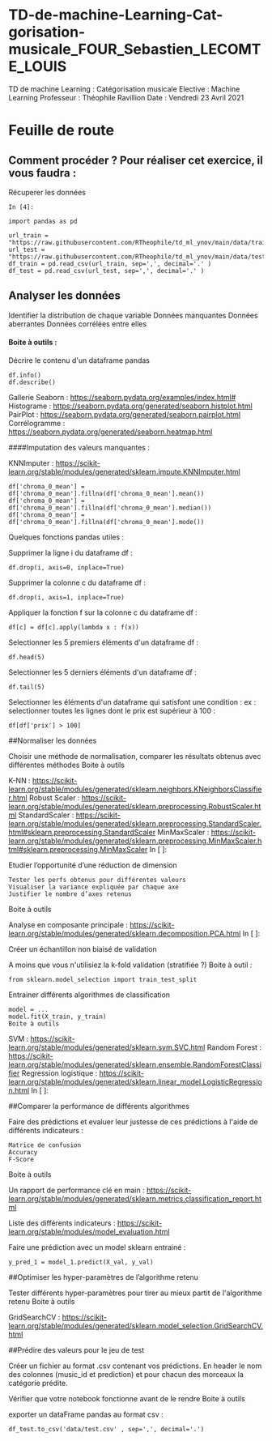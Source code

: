 # TD-de-machine-Learning-Cat-gorisation-musicale_FOUR_Sebastien_LECOMTE_LOUIS
 TD de machine Learning : Catégorisation musicale  Elective : Machine Learning Professeur : Théophile Ravillion Date : Vendredi 23 Avril 2021


# Feuille de route

## Comment procéder ? Pour réaliser cet exercice, il vous faudra :
Récuperer les données
```
In [4]:

import pandas as pd

url_train = "https://raw.githubusercontent.com/RTheophile/td_ml_ynov/main/data/train.csv"
url_test = "https://raw.githubusercontent.com/RTheophile/td_ml_ynov/main/data/test.csv"
df_train = pd.read_csv(url_train, sep=',', decimal='.' )
df_test = pd.read_csv(url_test, sep=',', decimal='.' )
```

## Analyser les données

Identifier la distribution de chaque variable
Données manquantes
Données aberrantes
Données corrélées entre elles

#### Boite à outils :

Décrire le contenu d'un dataframe pandas
```
df.info()
df.describe()
```
Gallerie Seaborn : https://seaborn.pydata.org/examples/index.html#
Histograme : https://seaborn.pydata.org/generated/seaborn.histplot.html
PairPlot : https://seaborn.pydata.org/generated/seaborn.pairplot.html
Corrélogramme : https://seaborn.pydata.org/generated/seaborn.heatmap.html

####Imputation des valeurs manquantes :

KNNImputer : https://scikit-learn.org/stable/modules/generated/sklearn.impute.KNNImputer.html

```
df['chroma_0_mean'] = df['chroma_0_mean'].fillna(df['chroma_0_mean'].mean())
df['chroma_0_mean'] = df['chroma_0_mean'].fillna(df['chroma_0_mean'].median())
df['chroma_0_mean'] = df['chroma_0_mean'].fillna(df['chroma_0_mean'].mode())
```

Quelques fonctions pandas utiles :

Supprimer la ligne i du dataframe df :
```
df.drop(i, axis=0, inplace=True)
```
Supprimer la colonne c du dataframe df :
```
df.drop(i, axis=1, inplace=True)
```
Appliquer la fonction f sur la colonne c du dataframe df :
```
df[c] = df[c].apply(lambda x : f(x))
```

Selectionner les 5 premiers éléments d'un dataframe df :
```
df.head(5)
```

Selectionner les 5 derniers éléments d'un dataframe df :
```
df.tail(5)
```

Selectionner les éléments d'un dataframe qui satisfont une condition :
ex : selectionner toutes les lignes dont le prix est supérieur à 100 :
```
df[df['prix'] > 100]
```

##Normaliser les données

Choisir une méthode de normalisation, comparer les résultats obtenus avec différentes méthodes
Boite à outils

K-NN : https://scikit-learn.org/stable/modules/generated/sklearn.neighbors.KNeighborsClassifier.html
Robust Scaler : https://scikit-learn.org/stable/modules/generated/sklearn.preprocessing.RobustScaler.html
StandardScaler : https://scikit-learn.org/stable/modules/generated/sklearn.preprocessing.StandardScaler.html#sklearn.preprocessing.StandardScaler
MinMaxScaler : https://scikit-learn.org/stable/modules/generated/sklearn.preprocessing.MinMaxScaler.html#sklearn.preprocessing.MinMaxScaler
In [ ]:


Etudier l’opportunité d’une réduction de dimension

    Tester les perfs obtenus pour différentes valeurs
    Visualiser la variance expliquée par chaque axe
    Justifier le nombre d’axes retenus

Boite à outils

Analyse en composante principale : https://scikit-learn.org/stable/modules/generated/sklearn.decomposition.PCA.html
In [ ]:


Créer un échantillon non biaisé de validation

A moins que vous n'utilisiez la k-fold validation (stratifiée ?)
Boite à outil :
```
from sklearn.model_selection import train_test_split
```


Entrainer différents algorithmes de classification
```
model = ...
model.fit(X_train, y_train)
Boite à outils
```

SVM : https://scikit-learn.org/stable/modules/generated/sklearn.svm.SVC.html
Random Forest : https://scikit-learn.org/stable/modules/generated/sklearn.ensemble.RandomForestClassifier
Regression logistique : https://scikit-learn.org/stable/modules/generated/sklearn.linear_model.LogisticRegression.html
In [ ]:


##Comparer la performance de différents algorithmes

Faire des prédictions et evaluer leur justesse de ces prédictions à l'aide de différents indicateurs :

    Matrice de confusion
    Accuracy
    F-Score

Boite à outils

Un rapport de performance clé en main : https://scikit-learn.org/stable/modules/generated/sklearn.metrics.classification_report.html

Liste des différents indicateurs : https://scikit-learn.org/stable/modules/model_evaluation.html

Faire une prédiction avec un model sklearn entrainé : 
```
y_pred_1 = model_1.predict(X_val, y_val)
```

##Optimiser les hyper-paramètres de l’algorithme retenu

Tester différents hyper-paramètres pour tirer au mieux partit de l'algorithme retenu
Boite à outils

GridSearchCV : https://scikit-learn.org/stable/modules/generated/sklearn.model_selection.GridSearchCV.html


##Prédire des valeurs pour le jeu de test

Créer un fichier au format .csv contenant vos prédictions. En header le nom des colonnes (music_id et prediction) et pour chacun des morceaux la catégorie prédite.

Vérifier que votre notebook fonctionne avant de le rendre
Boite à outils

exporter un dataFrame pandas au format csv : 
```
df_test.to_csv('data/test.csv' , sep=',', decimal='.')
```


